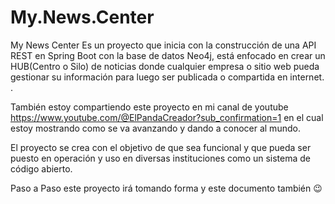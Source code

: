 # My.News.Center
My News Center Es un proyecto que inicia con la construcción de una API REST en Spring Boot con la base de datos Neo4j, está enfocado en crear un HUB(Centro o Silo) de noticias donde cualquier empresa o sitio web pueda gestionar su información para luego ser publicada o compartida en internet. .

También estoy compartiendo este proyecto en mi canal de youtube https://www.youtube.com/@ElPandaCreador?sub_confirmation=1 en el cual estoy mostrando como se va avanzando y dando a conocer al mundo.

El proyecto se crea con el objetivo de que sea funcional y que pueda ser puesto en operación y uso en diversas instituciones como un sistema de código abierto.

Paso a Paso este proyecto irá tomando forma y este documento también 😉 
